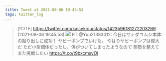 ```yaml
---
title: Tweet at 2021-08-06 19:45:53
tags: twitter_log
---
```


> [!CITE] https://twitter.com/kaisekiriu/status/1423596181272203269 (2021-08-06 19:45:53)
> ![](https://twitter.com/kaisekiriu/status/1423596181272203269)
> RT @Yuu21383012: 今日はサナダユムシ本体の掘り出しに成功！
> ヤビーポンプでいけた。
> やはりヤビーポンプは偉大だ
> ただ小型個体だったし、傷がついてしまったようなので
> 態勢を整えてまた挑戦したい https://t.co/t9bxcmsvOi
